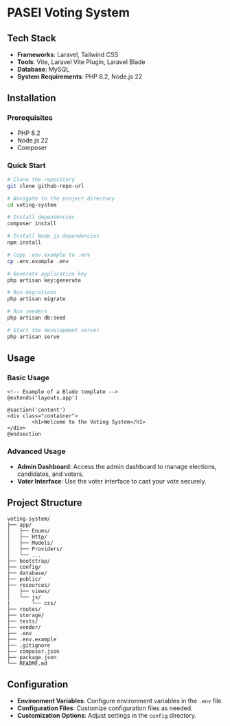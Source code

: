 # PASEI Voting System

## Tech Stack
- **Frameworks**: Laravel, Tailwind CSS
- **Tools**: Vite, Laravel Vite Plugin, Laravel Blade
- **Database**: MySQL
- **System Requirements**: PHP 8.2, Node.js 22

## Installation

### Prerequisites
- PHP 8.2
- Node.js 22
- Composer

### Quick Start
```bash
# Clone the repository
git clone github-repo-url

# Navigate to the project directory
cd voting-system

# Install dependencies
composer install

# Install Node.js dependencies
npm install

# Copy .env.example to .env
cp .env.example .env

# Generate application key
php artisan key:generate

# Run migrations
php artisan migrate

# Run seeders
php artisan db:seed

# Start the development server
php artisan serve
```

## Usage

### Basic Usage
```blade
<!-- Example of a Blade template -->
@extends('layouts.app')

@section('content')
<div class="container">
		<h1>Welcome to the Voting System</h1>
</div>
@endsection
```

### Advanced Usage
- **Admin Dashboard**: Access the admin dashboard to manage elections, candidates, and voters.
- **Voter Interface**: Use the voter interface to cast your vote securely.

## Project Structure
```
voting-system/
├── app/
│   ├── Enums/
│   ├── Http/
│   ├── Models/
│   ├── Providers/
│   └── ...
├── bootstrap/
├── config/
├── database/
├── public/
├── resources/
│   ├── views/
│   └── js/
|		└── css/
├── routes/
├── storage/
├── tests/
├── vendor/
├── .env
├── .env.example
├── .gitignore
├── composer.json
├── package.json
└── README.md
```

## Configuration
- **Environment Variables**: Configure environment variables in the `.env` file.
- **Configuration Files**: Customize configuration files as needed.
- **Customization Options**: Adjust settings in the `config` directory.
